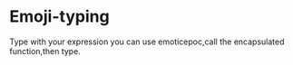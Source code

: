 # Emoji-typing
Type with your expression
you can use emoticepoc,call the encapsulated function,then type.
